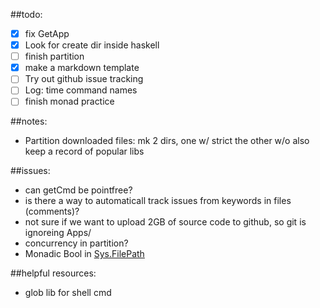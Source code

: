 ##todo: 
- [x] fix GetApp
- [x] Look for create dir inside haskell
- [ ] finish partition
- [x] make a markdown template
- [ ] Try out github issue tracking
- [ ] Log: time command names
- [ ] finish monad practice

##notes: 
- Partition downloaded files: mk 2 dirs, one w/ strict the other w/o also keep a record of popular libs

##issues: 

- can getCmd be pointfree?
- is there a way to automaticall track issues from keywords in files (comments)?
- not sure if we want to upload 2GB of source code to github, so git is ignoreing Apps/
- concurrency in partition?
- Monadic Bool in [Sys.FilePath](http://hackage.haskell.org/package/FileManip-0.1/docs/System-FilePath-Find.html#t%3AFilterPredicate)

##helpful resources:
- glob lib for shell cmd
